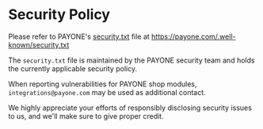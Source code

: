 # Security Policy

Please refer to PAYONE's [security.txt](https://securitytxt.org/) file at https://payone.com/.well-known/security.txt

The `security.txt` file is maintained by the PAYONE security team and holds the currently applicable security policy.

When reporting vulnerabilities for PAYONE shop modules, `integrations@payone.com` may be used as additional contact.

We highly appreciate your efforts of responsibly disclosing security issues to us, and we'll make sure to give proper credit.
